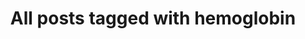 ---
layout: tag
title: "All posts tagged with hemoglobin"
permalink: /weblog/tags/hemoglobin/
taxonomy: hemoglobin
---